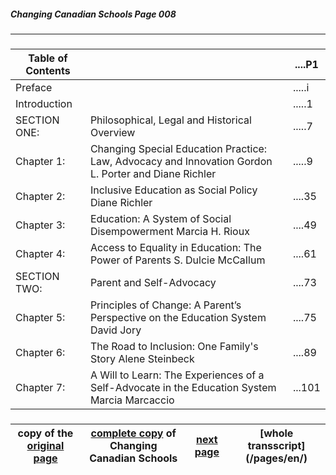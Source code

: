 ##### Changing Canadian Schools Page 008
***
### 

Table of Contents||....P1|
---|---|---
Preface | |.....i
Introduction ||.....1
SECTION ONE: |	Philosophical, Legal and Historical Overview |.....7
Chapter 1: | Changing Special Education Practice: Law, Advocacy and Innovation Gordon L. Porter and Diane Richler|.....9
Chapter 2: |Inclusive Education as Social Policy Diane Richler|....35
Chapter 3: |Education: A System of Social Disempowerment Marcia H. Rioux|  ....49
Chapter 4: |Access to Equality in Education: The Power of Parents S. Dulcie McCaIlum|....61
SECTION TWO:|	Parent and Self-Advocacy |....73
Chapter 5: |Principles of Change: A Parent’s Perspective on the Education System David Jory |....75
Chapter 6: | The Road to Inclusion:  One Family's Story  Alene Steinbeck |....89
Chapter 7: | A Will to Learn: The Experiences of a Self-Advocate in the Education System Marcia Marcaccio |...101

###  
copy of the [original page](/copies-from-original/CCS008.png)|[complete copy](/copies-from-original/BestCopy_Changing_Canadian_Schools_Perspectives_on_Disability_and_Inclusion.pdf) of Changing Canadian Schools|[next page](Changing_Canadian_Schools-009) |[whole transscript] (/pages/en/)
---|---|---|---
###